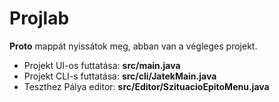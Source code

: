 # Projlab

**Proto** mappát nyissátok meg, abban van a végleges projekt.

- Projekt UI-os futtatása: **src/main.java**
- Projekt CLI-s futtatása: **src/cli/JatekMain.java**
- Teszthez Pálya editor: **src/Editor/SzituacioEpitoMenu.java**
